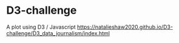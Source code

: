 # D3-challenge
A plot using D3 / Javascript
https://natalieshaw2020.github.io/D3-challenge/D3_data_journalism/index.html
